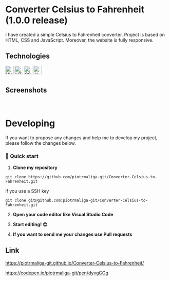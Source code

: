 # Converter Celsius to Fahrenheit (1.0.0 release)

I have created a simple Celsius to Fahrenheit converter. Project is based on HTML, CSS and JavaScript. Moreover, the website is fully responsive. 

## Technologies

<img align="left" alt="Visual Studio Code" width="26px" src="https://img.icons8.com/color/48/000000/visual-studio-code-2019.png" />

<img align="left" alt="HTML" width="26px" src="https://img.icons8.com/color/48/000000/html-5--v1.png" />

<img align="left" alt="CSS" width="26px" src="https://img.icons8.com/color/48/000000/css3.png" />

<img align="left" alt="JavaScript" width="26px" src="https://img.icons8.com/color/48/000000/javascript--v1.png"/>

<br/>
<br/>

## Screenshots

<img src="https://raw.githubusercontent.com/piotrmaliga-git/Converter-Celsius-to-Fahrenheit.github.io/master/screenshots/screen1.png" alt="">

<img src="https://raw.githubusercontent.com/piotrmaliga-git/Converter-Celsius-to-Fahrenheit.github.io/master/screenshots/screen2.png" alt="">

<img src="https://raw.githubusercontent.com/piotrmaliga-git/Converter-Celsius-to-Fahrenheit.github.io/master/screenshots/screen3.png" alt="">

<img src="https://raw.githubusercontent.com/piotrmaliga-git/Converter-Celsius-to-Fahrenheit.github.io/master/screenshots/screen4.png" alt="">

# Developing

If you want to propose any changes and help me to develop my project, please follow the changes below.

### 🚀 Quick start

1.  **Clone my repository**

```
git clone https://github.com/piotrmaliga-git/Converter-Celsius-to-Fahrenheit.git
```
if you use a SSH key

```
git clone git@github.com:piotrmaliga-git/Converter-Celsius-to-Fahrenheit.git
```

2. **Open your code editor like Visual Studio Code**

3. **Start editing! 😊**

4. **If you want to send me your changes use Pull requests**

## Link

https://piotrmaliga-git.github.io/Converter-Celsius-to-Fahrenheit/

https://codepen.io/piotrmaliga-git/pen/dyvgGGg